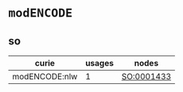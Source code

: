 # `modENCODE`

## so

| curie         |   usages | nodes                                           |
|---------------|----------|-------------------------------------------------|
| modENCODE:nlw |        1 | [SO:0001433](https://bioregistry.io/SO:0001433) |

